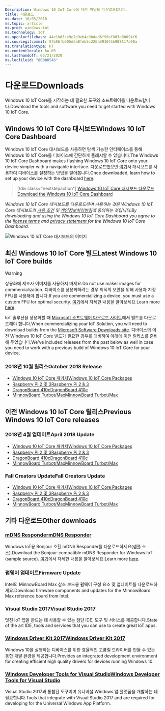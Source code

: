 ```yaml
---
Description: Windows 10 IoT Core에 대한 파일을 다운로드합니다.
title: 다운로드
ms.date: 10/05/2018
ms.topic: article
ms.prod: windows-iot
ms.technology: IoT
ms.openlocfilehash: 44e1b03ce9e7e9eb4e9bdad6f90ef803a00094f6
ms.sourcegitcommit: 9fb86fb605d6a8feb5c226a391045b908117a90a
ms.translationtype: HT
ms.contentlocale: ko-KR
ms.lasthandoff: 03/21/2020
ms.locfileid: "80080546"
---
```

# <a name="downloads"></a><span data-ttu-id="cf814-103">다운로드</span><span class="sxs-lookup"><span data-stu-id="cf814-103">Downloads</span></span>
<span data-ttu-id="cf814-104">Windows 10 IoT Core를 시작하는 데 필요한 도구와 소프트웨어를 다운로드합니다.</span><span class="sxs-lookup"><span data-stu-id="cf814-104">Download the tools and software you need to get started with Windows 10 IoT Core.</span></span>

## <a name="windows-10-iot-core-dashboard"></a><span data-ttu-id="cf814-105">Windows 10 IoT Core 대시보드</span><span class="sxs-lookup"><span data-stu-id="cf814-105">Windows 10 IoT Core Dashboard</span></span>

<span data-ttu-id="cf814-106">Windows 10 IoT Core 대시보드를 사용하면 탐색 가능한 인터페이스를 통해 Windows 10 IoT Core를 디바이스에 간단하게 플래시할 수 있습니다.</span><span class="sxs-lookup"><span data-stu-id="cf814-106">The Windows 10 IoT Core Dashboard makes flashing Windows 10 IoT Core onto your device simpler with a navigable interface.</span></span> <span data-ttu-id="cf814-107">다운로드했으면 [여기](https://docs.microsoft.com/windows/iot-core/tutorials/quickstarter/devicesetup#using-the-iot-dashboard-raspberry-pi-minnowboard-nxp)서 대시보드를 사용하여 디바이스를 설정하는 방법을 알아봅니다.</span><span class="sxs-lookup"><span data-stu-id="cf814-107">Once downloaded, learn how to set up your device with the dashboard [here](https://docs.microsoft.com/windows/iot-core/tutorials/quickstarter/devicesetup#using-the-iot-dashboard-raspberry-pi-minnowboard-nxp).</span></span>

> [!div class="nextstepaction"]
> [<span data-ttu-id="cf814-108">Windows 10 IoT Core 대시보드 다운로드</span><span class="sxs-lookup"><span data-stu-id="cf814-108">Download the Windows 10 IoT Core Dashboard</span></span>](https://go.microsoft.com/fwlink/?LinkID=708576)

<span data-ttu-id="cf814-109">_Windows 10 IoT Core 대시보드를 다운로드하여 사용하는 것은 Windows 10 IoT Core 대시보드의 [사용 조건](https://go.microsoft.com/fwlink/?LinkID=703960&clcid=0x4809) 및 [개인정보처리방침](https://go.microsoft.com/fwlink/?LinkId=521839)에 동의하는 것입니다._</span><span class="sxs-lookup"><span data-stu-id="cf814-109">_By downloading and using the Windows 10 IoT Core Dashboard you agree to the [license terms](https://go.microsoft.com/fwlink/?LinkID=703960&clcid=0x4809) and [privacy statement](https://go.microsoft.com/fwlink/?LinkId=521839) for the Windows 10 IoT Core Dashboard._</span></span>

![Windows 10 IoT Core 대시보드의 이미지](media/IoTDashboard/DASHBOARD-800x450.jpg)

## <a name="latest-windows-10-iot-core-builds"></a><span data-ttu-id="cf814-111">최신 Windows 10 IoT Core 빌드</span><span class="sxs-lookup"><span data-stu-id="cf814-111">Latest Windows 10 IoT Core builds</span></span>

> [!WARNING]
> <span data-ttu-id="cf814-112">상용화에 제조사 이미지를 사용하지 마세요.</span><span class="sxs-lookup"><span data-stu-id="cf814-112">Do not use maker images for commercialization.</span></span> <span data-ttu-id="cf814-113">디바이스를 상용화하려는 경우 최적의 보안을 위해 사용자 지정 FFU를 사용해야 합니다.</span><span class="sxs-lookup"><span data-stu-id="cf814-113">If you are commercializing a device, you must use a custom FFU for optimal security.</span></span> <span data-ttu-id="cf814-114">[여기](https://docs.microsoft.com/windows-hardware/manufacture/iot/iot-core-manufacturing-guide)에서 자세한 내용을 알아보세요.</span><span class="sxs-lookup"><span data-stu-id="cf814-114">Learn more [here](https://docs.microsoft.com/windows-hardware/manufacture/iot/iot-core-manufacturing-guide).</span></span>

<span data-ttu-id="cf814-115">IoT 솔루션을 상용화할 때 [Microsoft 소프트웨어 다운로드 사이트](https://aka.ms/iotcoredownloads)에서 빌드를 다운로드해야 합니다.</span><span class="sxs-lookup"><span data-stu-id="cf814-115">When commercializing your IoT Solution, you will need to download builds from the [Microsoft Software Downloads site](https://aka.ms/iotcoredownloads).</span></span> <span data-ttu-id="cf814-116">디바이스의 이전 Windows 10 IoT Core 빌드가 필요한 경우를 대비하여 아래에 이전 릴리스를 준비해 두었습니다.</span><span class="sxs-lookup"><span data-stu-id="cf814-116">We've included releases from the past below as well in case you need to work with a previous build of Windows 10 IoT Core for your device.</span></span> 

### <a name="october-2018-release"></a><span data-ttu-id="cf814-117">2018년 10월 릴리스</span><span class="sxs-lookup"><span data-stu-id="cf814-117">October 2018 Release</span></span>

* [<span data-ttu-id="cf814-118">Windows 10 IoT Core 패키지</span><span class="sxs-lookup"><span data-stu-id="cf814-118">Windows 10 IoT Core Packages</span></span>](https://aka.ms/iotcoredownloads)
* [<span data-ttu-id="cf814-119">Raspberry Pi 2 및 3</span><span class="sxs-lookup"><span data-stu-id="cf814-119">Raspberry Pi 2 & 3</span></span>](https://go.microsoft.com/fwlink/?LinkId=846058)
* [<span data-ttu-id="cf814-120">DragonBoard 410c</span><span class="sxs-lookup"><span data-stu-id="cf814-120">DragonBoard 410c</span></span>](https://go.microsoft.com/fwlink/?LinkId=846059)
* [<span data-ttu-id="cf814-121">MinnowBoard Turbot/Max</span><span class="sxs-lookup"><span data-stu-id="cf814-121">MinnowBoard Turbot/Max</span></span>](https://go.microsoft.com/fwlink/?linkid=846057)


## <a name="previous-windows-10-iot-core-releases"></a><span data-ttu-id="cf814-122">이전 Windows 10 IoT Core 릴리스</span><span class="sxs-lookup"><span data-stu-id="cf814-122">Previous Windows 10 IoT Core releases</span></span>

### <a name="april-2018-update"></a><span data-ttu-id="cf814-123">2018년 4월 업데이트</span><span class="sxs-lookup"><span data-stu-id="cf814-123">April 2018 Update</span></span>

* [<span data-ttu-id="cf814-124">Windows 10 IoT Core 패키지</span><span class="sxs-lookup"><span data-stu-id="cf814-124">Windows 10 IoT Core Packages</span></span>](https://software-download.microsoft.com/download/pr/17134.1.180410-1804.rs4_release_amd64fre_IOTCORE_PACKAGES.iso)
* [<span data-ttu-id="cf814-125">Raspberry Pi 2 및 3</span><span class="sxs-lookup"><span data-stu-id="cf814-125">Raspberry Pi 2 & 3</span></span>](https://software-download.microsoft.com/download/pr/17134.1.180410-1804.rs4_release_amd64fre_IOTCORE_RPi.iso)
* [<span data-ttu-id="cf814-126">DragonBoard 410c</span><span class="sxs-lookup"><span data-stu-id="cf814-126">DragonBoard 410c</span></span>](https://software-download.microsoft.com/download/pr/17134.1.180410-1804.rs4_release_amd64fre_IOTCORE_QCDB410C.iso)
* [<span data-ttu-id="cf814-127">MinnowBoard Turbot/Max</span><span class="sxs-lookup"><span data-stu-id="cf814-127">MinnowBoard Turbot/Max</span></span>](https://software-download.microsoft.com/download/pr/17134.1.180410-1804.rs4_release_amd64fre_IOTCORE_MBM.iso)


### <a name="fall-creators-update"></a><span data-ttu-id="cf814-128">Fall Creators Update</span><span class="sxs-lookup"><span data-stu-id="cf814-128">Fall Creators Update</span></span>

* [<span data-ttu-id="cf814-129">Windows 10 IoT Core 패키지</span><span class="sxs-lookup"><span data-stu-id="cf814-129">Windows 10 IoT Core Packages</span></span>](https://software-download.microsoft.com/download/pr/16299.15.170928-1534.rs3_release_amd64fre_IOTCORE_PACKAGES.iso)
* [<span data-ttu-id="cf814-130">Raspberry Pi 2 및 3</span><span class="sxs-lookup"><span data-stu-id="cf814-130">Raspberry Pi 2 & 3</span></span>](https://download.microsoft.com/download/9/6/2/9629C69B-02B8-4A82-A4C8-860D6E880C66/16299.15.170928-1534.rs3_release_amd64fre_IOTCORE_RPi.iso)
* [<span data-ttu-id="cf814-131">DragonBoard 410c</span><span class="sxs-lookup"><span data-stu-id="cf814-131">DragonBoard 410c</span></span>](https://download.microsoft.com/download/1/0/C/10CAECC2-3B60-45BF-BF0D-D0BACF4072E5/16299.15.170928-1534.rs3_release_amd64fre_IOTCORE_QCDB410C.iso)
* [<span data-ttu-id="cf814-132">MinnowBoard Turbot/Max</span><span class="sxs-lookup"><span data-stu-id="cf814-132">MinnowBoard Turbot/Max</span></span>](https://download.microsoft.com/download/5/F/9/5F917B68-020E-4993-A972-F1A7038510CF/16299.15.170928-1534.rs3_release_amd64fre_IOTCORE_MBM.iso)


## <a name="other-downloads"></a><span data-ttu-id="cf814-133">기타 다운로드</span><span class="sxs-lookup"><span data-stu-id="cf814-133">Other downloads</span></span>

### <a name="mdns-responder"></a>[<span data-ttu-id="cf814-134">mDNS Responder</span><span class="sxs-lookup"><span data-stu-id="cf814-134">mDNS Responder</span></span>](https://go.microsoft.com/fwlink/?linkid=2077676)
<span data-ttu-id="cf814-135">Windows IoT용 Bonjour 호환 mDNS Responder를 다운로드하세요(샘플 소스).</span><span class="sxs-lookup"><span data-stu-id="cf814-135">Download the Bonjour-compatible mDNS Responder for Windows IoT (sample source).</span></span> <span data-ttu-id="cf814-136">[여기](mDNS.md)에서 자세한 내용을 알아보세요.</span><span class="sxs-lookup"><span data-stu-id="cf814-136">Learn more [here](mDNS.md).</span></span>

### <a name="firmware-update"></a>[<span data-ttu-id="cf814-137">펌웨어 업데이트</span><span class="sxs-lookup"><span data-stu-id="cf814-137">Firmware Update</span></span>](http://firmware.intel.com/projects/minnowboard-max)
<span data-ttu-id="cf814-138">Intel의 MinnowBoard Max 참조 보드용 펌웨어 구성 요소 및 업데이트를 다운로드하세요.</span><span class="sxs-lookup"><span data-stu-id="cf814-138">Download firmware components and updates for the MinnowBoard Max reference board from Intel.</span></span>

### <a name="visual-studio-2017"></a>[<span data-ttu-id="cf814-139">Visual Studio 2017</span><span class="sxs-lookup"><span data-stu-id="cf814-139">Visual Studio 2017</span></span>](https://www.visualstudio.com/downloads/)
<span data-ttu-id="cf814-140">멋진 IoT 앱을 만드는 데 사용할 수 있는 첨단 IDE, 도구 및 서비스를 제공합니다.</span><span class="sxs-lookup"><span data-stu-id="cf814-140">State of the art IDE, tools and services that you can use to create great IoT apps.</span></span>

### <a name="windows-driver-kit-2017"></a>[<span data-ttu-id="cf814-141">Windows Driver Kit 2017</span><span class="sxs-lookup"><span data-stu-id="cf814-141">Windows Driver Kit 2017</span></span>](https://msdn.microsoft.com/windows/hardware/hh852365.aspx)
<span data-ttu-id="cf814-142">Windows 10을 실행하는 디바이스를 위한 효율적인 고품질 드라이버를 만들 수 있는 통합 개발 환경을 제공합니다.</span><span class="sxs-lookup"><span data-stu-id="cf814-142">Provides an integrated development environment for creating efficient high quality drivers for devices running Windows 10.</span></span>

### <a name="windows-developer-tools-for-visual-studio"></a>[<span data-ttu-id="cf814-143">Windows Developer Tools for Visual Studio</span><span class="sxs-lookup"><span data-stu-id="cf814-143">Windows Developer Tools for Visual Studio</span></span>](https://developer.microsoft.com/windows/downloads/)
<span data-ttu-id="cf814-144">Visual Studio 2017과 통합된 도구이며 유니버설 Windows 앱 플랫폼을 개발하는 데 필요합니다.</span><span class="sxs-lookup"><span data-stu-id="cf814-144">Tools that integrate with Visual Studio 2017 and are required for developing for the Universal Windows App Platform.</span></span>
